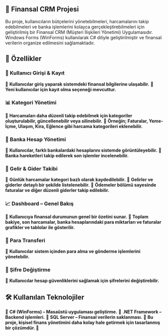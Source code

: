 ## 📌 Finansal CRM Projesi
Bu proje, kullanıcıların bütçelerini yönetebilmeleri, harcamalarını takip edebilmeleri ve banka işlemlerini kolayca gerçekleştirebilmeleri için geliştirilmiş bir Finansal CRM (Müşteri İlişkileri Yönetimi) Uygulamasıdır. Windows Forms (WinForms) kullanılarak C# diliyle geliştirilmiştir ve finansal verilerin organize edilmesini sağlamaktadır.

## 🚀 Özellikler
### 🔑 Kullanıcı Girişi & Kayıt
📌 **Kullanıcılar giriş yaparak sistemdeki finansal bilgilerine ulaşabilir.**
📌 **Yeni kullanıcılar için kayıt olma seçeneği mevcuttur.**
###  📊 Kategori Yönetimi
📌 **Harcamaları daha düzenli takip edebilmek için kategoriler oluşturulabilir, güncellenebilir veya silinebilir.**
📌 **Örneğin; Faturalar, Yeme-İçme, Ulaşım, Kira, Eğlence gibi harcama kategorileri eklenebilir.**
### 🏦 Banka Hesap Yönetimi
📌 **Kullanıcılar, farklı bankalardaki hesaplarını sistemde görüntüleyebilir.**
📌 **Banka hareketleri takip edilerek son işlemler incelenebilir.**
### 💸 Gelir & Gider Takibi
📌 **Günlük harcamalar kategori bazlı olarak kaydedilebilir.**
📌 **Gelirler ve giderler detaylı bir şekilde listelenebilir.**
📌 **Ödemeler bölümü sayesinde faturalar ve diğer düzenli giderler takip edilebilir.**
### 📈 Dashboard – Genel Bakış
📌 **Kullanıcıya finansal durumunun genel bir özetini sunar.**
📌 **Toplam bakiye, son harcamalar, banka hesaplarındaki para miktarları ve faturalar grafikler ve tablolar ile gösterilir.**
### 🔄 Para Transferi
📌 **Kullanıcılar sistem içinden para alma ve gönderme işlemlerini yönetebilir.**
### 🔐 Şifre Değiştirme
📌 **Kullanıcılar hesap güvenliklerini sağlamak için şifrelerini değiştirebilir.**
## 🛠 Kullanılan Teknolojiler
📌 **C# (WinForms) – Masaüstü uygulaması geliştirme.**
📌 **.NET Framework – Backend işlemleri.**
📌 **SQL Server – Finansal verilerin saklanması.**
📌 **Bu proje, kişisel finans yönetimini daha kolay hale getirmek için tasarlanmış bir çözümdür. 📌**
